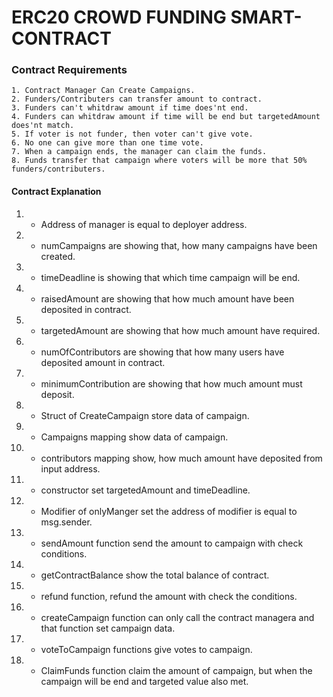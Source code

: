 # ERC20 CROWD FUNDING SMART-CONTRACT


### Contract Requirements
```
1. Contract Manager Can Create Campaigns.
2. Funders/Contributers can transfer amount to contract.
3. Funders can't whitdraw amount if time does'nt end.
4. Funders can whitdraw amount if time will be end but targetedAmount does'nt match.
5. If voter is not funder, then voter can't give vote.
6. No one can give more than one time vote.
7. When a campaign ends, the manager can claim the funds.
8. Funds transfer that campaign where voters will be more that 50% funders/contributers.
```


#### Contract Explanation

1. - Address of manager is equal to deployer address. 
2. - numCampaigns are showing that, how many campaigns have been created.
3. - timeDeadline is showing that which time campaign will be end.
4. - raisedAmount are showing that how much amount have been deposited in contract.
5. - targetedAmount are showing that how much amount have required.
6. - numOfContributors are showing that how many users have deposited amount in contract.
7. - minimumContribution are showing that how much amount must deposit.


8. - Struct of CreateCampaign store data of campaign.
9. - Campaigns mapping show data of campaign.
10. - contributors mapping show, how much amount have deposited from input address.


11. - constructor set targetedAmount and timeDeadline.


12. - Modifier of onlyManger set the address of modifier is equal to msg.sender. 


13. - sendAmount function send the amount to campaign with check conditions.


14. - getContractBalance show the total balance of contract.


15. - refund function, refund the amount with check the conditions.


16. - createCampaign function can only call the contract managera and that function set campaign data.

17. - voteToCampaign functions give votes to campaign.


18. - ClaimFunds function claim the amount of campaign, but when the campaign will be end and targeted value also met.